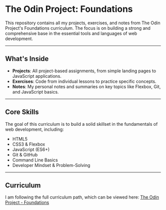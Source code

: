 # The Odin Project: Foundations

This repository contains all my projects, exercises, and notes from The Odin Project's Foundations curriculum. The focus is on building a strong and comprehensive base in the essential tools and languages of web development.

---

## What's Inside

* **Projects**: All project-based assignments, from simple landing pages to JavaScript applications.
* **Exercises**: Code from individual lessons to practice specific concepts.
* **Notes**: My personal notes and summaries on key topics like Flexbox, Git, and JavaScript basics.

---

## Core Skills

The goal of this curriculum is to build a solid skillset in the fundamentals of web development, including:

* HTML5
* CSS3 & Flexbox
* JavaScript (ES6+)
* Git & GitHub
* Command Line Basics
* Developer Mindset & Problem-Solving

---

## Curriculum

I am following the full curriculum path, which can be viewed here:
[The Odin Project - Foundations](https://www.theodinproject.com/paths/foundations/courses/foundations)